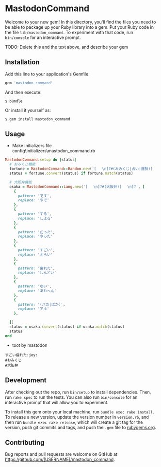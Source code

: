 # MastodonCommand

Welcome to your new gem! In this directory, you'll find the files you need to be able to package up your Ruby library into a gem. Put your Ruby code in the file `lib/mastodon_command`. To experiment with that code, run `bin/console` for an interactive prompt.

TODO: Delete this and the text above, and describe your gem

## Installation

Add this line to your application's Gemfile:

```ruby
gem 'mastodon_command'
```

And then execute:

    $ bundle

Or install it yourself as:

    $ gem install mastodon_command

## Usage

- Make initializers file  
config\initializers\mastodon_command.rb

```ruby
MastodonCommand.setup do |status|
  # おみくじ機能
  fortune = MastodonCommand::Random.new('[ 　\n]?#(おみくじ|占い|運勢)[ 　\n]?', %w(大吉 中吉 小吉 吉 半吉 凶 大凶))
  status = fortune.convert(status) if fortune.match(status)

  # 大阪弁機能
  osaka = MastodonCommand::Lang.new('[ 　\n]?#(大阪弁)[ 　\n]?', [
    {
      pattern: 'です',
      replace: 'やで'
    },
    {
      pattern: 'する',
      replace: 'しよる'
    },
    {
      pattern: 'だった',
      replace: 'やった'
    },
    {
      pattern: 'すごい',
      replace: 'えらい'
    },
    {
      pattern: '疲れた',
      replace: 'しんどい'
    },
    {
      pattern: 'ない',
      replace: 'あれへん'
    },
    {
      pattern: '(バカ|ばか)',
      replace: 'アホ'
    },

  ])
  status = osaka.convert(status) if osaka.match(status)
  status
end
```

- toot by mastodon

```text
すごい疲れた:joy: 
#おみくじ
#大阪弁
```

## Development

After checking out the repo, run `bin/setup` to install dependencies. Then, run `rake spec` to run the tests. You can also run `bin/console` for an interactive prompt that will allow you to experiment.

To install this gem onto your local machine, run `bundle exec rake install`. To release a new version, update the version number in `version.rb`, and then run `bundle exec rake release`, which will create a git tag for the version, push git commits and tags, and push the `.gem` file to [rubygems.org](https://rubygems.org).

## Contributing

Bug reports and pull requests are welcome on GitHub at https://github.com/[USERNAME]/mastodon_command.
